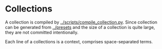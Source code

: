 # Collections
A collection is compiled by [../scripts/compile_collection.py](../scripts/compile_collection.py).
Since collection can be generated from [../presets](../presets) and the size of a collection is quite large,
they are not committed intentionally.

Each line of a collections is a context, comprises space-separated terms.
